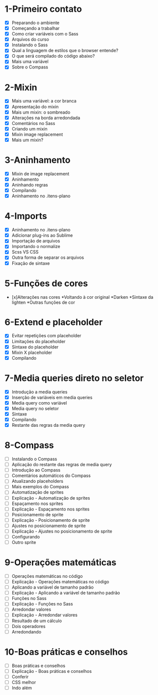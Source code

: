
# 1-Primeiro contato
- [x] Preparando o ambiente
- [x] Começando a trabalhar
- [x] Como criar variáveis com o Sass
- [x] Arquivos do curso
- [x] Instalando o Sass
- [x] Qual a linguagem de estilos que o browser entende?
- [x] O que será compilado do código abaixo?
- [x] Mais uma variável
- [x] Sobre o Compass

# 2-Mixin 
- [x] Mais uma variável: a cor branca
- [x] Apresentação do mixin
- [x] Mais um mixin: o sombreado
- [x] Alterações na borda arredondada
- [x] Comentários no Sass
- [x] Criando um mixin
- [x] Mixin image replacement
- [x] Mais um mixin?

# 3-Aninhamento

- [x] Mixin de image replacement
- [x] Aninhamento
- [x] Aninhando regras
- [x] Compilando
- [x] Aninhamento no .itens-plano

# 4-Imports

- [x] Aninhamento no .itens-plano
- [x] Adicionar plug-ins ao Sublime
- [x] Importação de arquivos
- [x] Importando o normalize
- [x] Scss VS CSS
- [x] Outra forma de separar os arquivos
- [x] Fixação de sintaxe

# 5-Funções de cores

- [x]Alterações nas cores
*Voltando à cor original
*Darken
*Sintaxe da lighten
*Outras funções de cor

# 6-Extend e placeholder

- [x] Evitar repetições com placeholder
- [x] Limitações do placeholder
- [x] Sintaxe do placeholder
- [x] Mixin X placeholder
- [x] Compilando

# 7-Media queries direto no seletor

- [x] Introdução a media queries
- [x] Inserção de variáveis em media queries
- [x] Media query como variável
- [x] Media query no seletor
- [x] Sintaxe
- [x] Compilando
- [x] Restante das regras da media query

# 8-Compass

- [ ] Instalando o Compass
- [ ] Aplicação do restante das regras de media query
- [ ] Introdução ao Compass
- [ ] Comentários automáticos do Compass
- [ ] Atualizando placeholders
- [ ] Mais exemplos do Compass
- [ ] Automatização de sprites
- [ ] Explicação - Automatização de sprites
- [ ] Espaçamento nos sprites
- [ ] Explicação - Espaçamento nos sprites
- [ ] Posicionamento de sprite
- [ ] Explicação - Posicionamento de sprite
- [ ] Ajustes no posicionamento de sprite
- [ ] Explicação - Ajustes no posicionamento de sprite
- [ ] Configurando
- [ ] Outro sprite

# 9-Operações matemáticas

- [ ] Operações matemáticas no código
- [ ] Explicação - Operações matemáticas no código
- [ ] Aplicando a variável de tamanho padrão
- [ ] Explicação - Aplicando a variável de tamanho padrão
- [ ] Funções no Sass
- [ ] Explicação - Funções no Sass
- [ ] Arredondar valores
- [ ] Explicação - Arredondar valores
- [ ] Resultado de um cálculo
- [ ] Dois operadores
- [ ] Arredondando

# 10-Boas práticas e conselhos

- [ ] Boas práticas e conselhos
- [ ] Explicação - Boas práticas e conselhos
- [ ] Conferir
- [ ] CSS melhor
- [ ] Indo além
